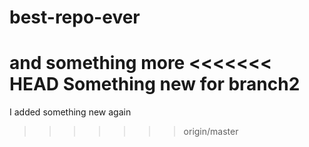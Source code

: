 # best-repo-ever
and something more 
<<<<<<< HEAD
Something new for branch2
=======
I added something new again
>>>>>>> origin/master
